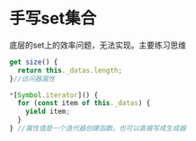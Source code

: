 # 手写set集合

底层的set上的效率问题，无法实现。主要练习思维

```js
get size() {
  return this._datas.length; 
}//访问器属性

*[Symbol.iterator]() {
  for (const item of this._datas) {
    yield item;
  }
} //属性值是一个迭代器创建函数。也可以直接写成生成器
```